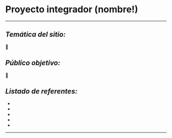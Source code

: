 # Proyecto integrador (nombre!)
---
## _Temática del sitio:_
📝

## _Público objetivo:_
📝


## _Listado de referentes:_
-
-
-
-
-
---